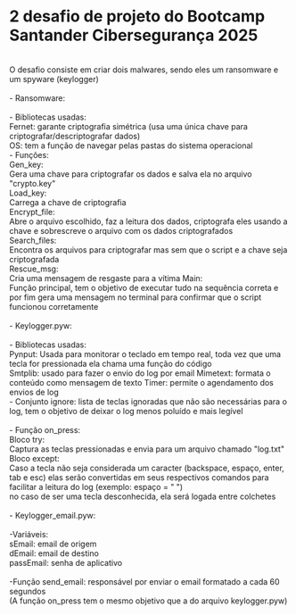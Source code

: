 # 2 desafio de projeto do Bootcamp Santander Cibersegurança 2025
<br>
O desafio consiste em criar dois malwares, sendo eles um ransomware e um spyware (keylogger)<br>
<br>
- Ransomware:<br>
<br>
- Bibliotecas usadas:<br>
Fernet: garante criptografia simétrica (usa uma única chave para criptografar/descriptografar dados)<br>
OS: tem a função de navegar pelas pastas do sistema operacional<br>
- Funções:<br>
Gen_key:<br>
Gera uma chave para criptografar os dados e salva ela no arquivo "crypto.key"<br>
Load_key:<br>
Carrega a chave de criptografia<br>
Encrypt_file:<br>
Abre o arquivo escolhido, faz a leitura dos dados, criptografa eles usando a chave e sobrescreve o arquivo com os dados criptografados<br>
Search_files:<br>
Encontra os arquivos para criptografar mas sem que o script e a chave seja criptografada<br>
Rescue_msg:<br>
Cria uma mensagem de resgaste para a vítima 
Main:<br>
Função principal, tem o objetivo de executar tudo na sequência correta e por fim gera uma mensagem no terminal para confirmar que o script funcionou corretamente<br>
<br>
- Keylogger.pyw:<br>
<br>
- Bibliotecas usadas:<br>
Pynput: Usada para monitorar o teclado em tempo real, toda vez que uma tecla for pressionada ela chama uma função do código<br>
Smtplib: usado para fazer o envio do log por email
Mimetext: formata o conteúdo como mensagem de texto
Timer: permite o agendamento dos envios de log
<br>
- Conjunto ignore: lista de teclas ignoradas que não são necessárias para o log, tem o objetivo de deixar o log menos poluído e mais legível<br>
<br>
- Função on_press:<br>
Bloco try:<br>
Captura as teclas pressionadas e envia para um arquivo chamado "log.txt"<br>
Bloco except:<br>
Caso a tecla não seja considerada um caracter (backspace, espaço, enter, tab e esc) elas serão convertidas em seus respectivos comandos para facilitar a leitura do log (exemplo: espaço = " ")<br>
no caso de ser uma tecla desconhecida, ela será logada entre colchetes<br>
<br>
- Keylogger_email.pyw:<br>
<br>
-Variáveis:<br>
sEmail: email de origem<br>
dEmail: email de destino<br>
passEmail: senha de aplicativo<br>
<br>
-Função send_email: responsável por enviar o email formatado a cada 60 segundos<br>
(A função on_press tem o mesmo objetivo que a do arquivo keylogger.pyw)<br>

